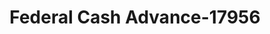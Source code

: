 ---
f_zip-code: 73521
f_state-code: OK
title: Federal Cash Advance-17956
f_phone: 580-477-2600
f_city-only: Altus
f_address: 1474 N Main Street Altus
f_location-unique-id: '17956'
slug: federal-cash-advance-17956
updated-on: '2024-05-30T13:46:58.046Z'
created-on: '2024-05-30T13:36:59.803Z'
published-on: '2024-05-30T13:54:32.469Z'
f_city-state: cms/city/altus-ok.md
f_company: cms/company/federal-cash-advance.md
f_state: cms/state/oklahoma.md
layout: '[payday-loan].html'
tags: payday-loan
---